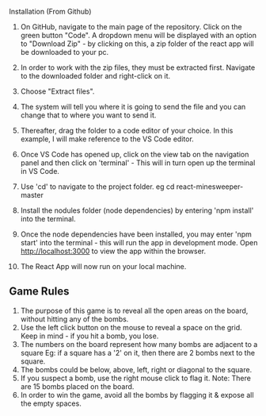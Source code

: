 Installation (From Github)

1. On GitHub, navigate to the main page of the repository. Click on the green button "Code". A dropdown menu will be displayed with an option to "Download Zip" - by clicking on this, a zip folder of the react app will be downloaded to your pc.

2. In order to work with the zip files, they must be extracted first.
   Navigate to the downloaded folder and right-click on it.

3. Choose "Extract files".

4. The system will tell you where it is going to send the file and you can change that to where you want to send it.

5. Thereafter, drag the folder to a code editor of your choice. In this example, I will make reference to the VS Code editor.

6. Once VS Code has opened up, click on the view tab on the navigation panel and then click on 'terminal' - This will in turn open up the terminal in VS Code.

7. Use 'cd' to navigate to the project folder. eg cd react-minesweeper-master

8. Install the nodules folder (node dependencies) by entering 'npm install' into the terminal.

9. Once the node dependencies have been installed, you may enter 'npm start' into the terminal - this will run the app in development mode.
   Open [http://localhost:3000](http://localhost:3000) to view the app within the browser.

10. The React App will now run on your local machine.

## Game Rules

1. The purpose of this game is to reveal all the open areas on the board, without hitting any of the bombs.
2. Use the left click button on the mouse to reveal a space on the grid. Keep in mind - if you hit a bomb, you lose.
3. The numbers on the board represent how many bombs are adjacent to a square Eg: if a square has a '2' on it, then there are 2 bombs next to the square.
4. The bombs could be below, above, left, right or diagonal to the square.
5. If you suspect a bomb, use the right mouse click to flag it. Note: There are 15 bombs placed on the board.
6. In order to win the game, avoid all the bombs by flagging it & expose all the empty spaces.
